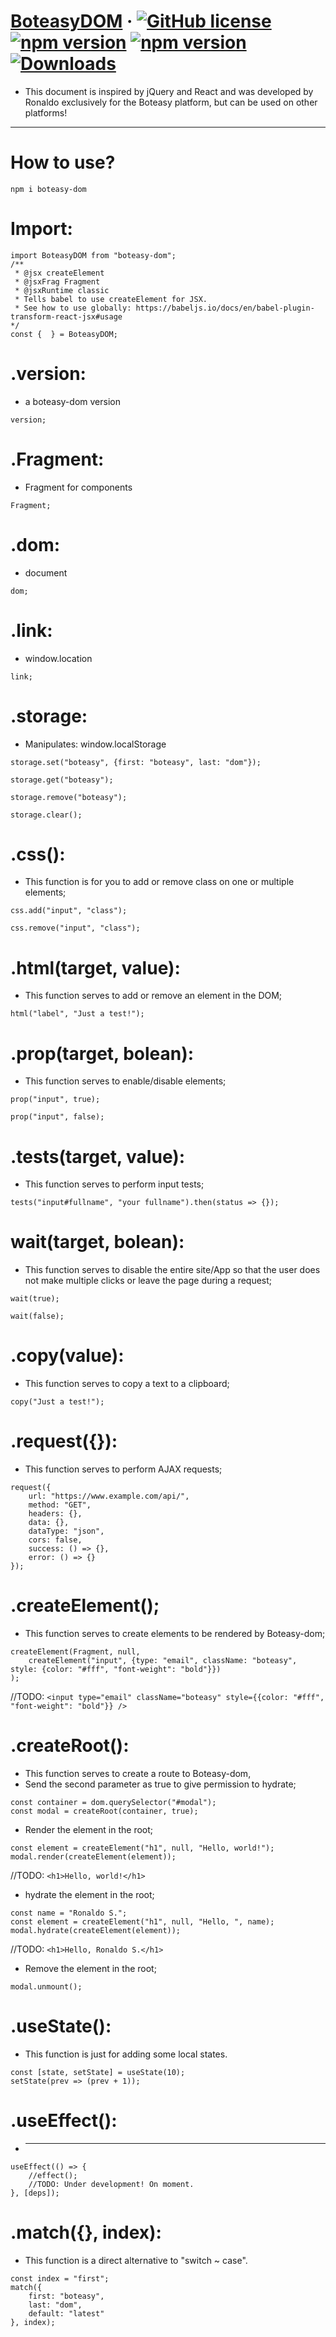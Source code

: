 # [BoteasyDOM](https://boteasy.net/) &middot; [![GitHub license](https://img.shields.io/badge/license-MIT-blue.svg)](https://github.com/theronaldostar/boteasy-dom/blob/main/LICENSE)  [![npm version](https://img.shields.io/npm/v/boteasy-dom.svg?style=flat)](https://www.npmjs.com/package/boteasy-dom)  [![npm version](https://badge.fury.io/js/boteasy-dom.svg)](https://www.npmjs.com/package/boteasy-dom)  [![Downloads](https://img.shields.io/npm/dm/boteasy-dom.svg)](https://www.npmjs.com/package/boteasy-dom)

* This document is inspired by jQuery and React and was developed by Ronaldo exclusively for the Boteasy platform, but can be used on other platforms!
---

# How to use?

```shell
npm i boteasy-dom
```

# Import:

```shell
import BoteasyDOM from "boteasy-dom";
/**
 * @jsx createElement
 * @jsxFrag Fragment
 * @jsxRuntime classic
 * Tells babel to use createElement for JSX.
 * See how to use globally: https://babeljs.io/docs/en/babel-plugin-transform-react-jsx#usage
*/
const {  } = BoteasyDOM;
```

# .version:
* a boteasy-dom version

```shell
version;
```

# .Fragment:
* Fragment for components

```shell
Fragment;
```

# .dom:
* document

```shell
dom;
```

# .link:
* window.location

```shell
link;
```

# .storage:
* Manipulates: window.localStorage

```shell
storage.set("boteasy", {first: "boteasy", last: "dom"});
```

```shell
storage.get("boteasy");
```

```shell
storage.remove("boteasy");
```

```shell
storage.clear();
```

# .css():
* This function is for you to add or remove class on one or multiple elements;

```shell
css.add("input", "class");
```

```shell
css.remove("input", "class");
```

# .html(target, value):
* This function serves to add or remove an element in the DOM;

```shell
html("label", "Just a test!");
```

# .prop(target, bolean):
* This function serves to enable/disable elements;

```shell
prop("input", true);
```

```shell
prop("input", false);
```

# .tests(target, value):
* This function serves to perform input tests;

```shell
tests("input#fullname", "your fullname").then(status => {});
```

# wait(target, bolean):
* This function serves to disable the entire site/App so that the user does not make multiple clicks or leave the page during a request;

```shell
wait(true);
```

```shell
wait(false);
```

# .copy(value):
* This function serves to copy a text to a clipboard;

```shell
copy("Just a test!");
```

# .request({}):
* This function serves to perform AJAX requests;

```shell
request({
	url: "https://www.example.com/api/",
	method: "GET",
	headers: {},
	data: {},
	dataType: "json",
	cors: false,	
	success: () => {},
	error: () => {}
});
```

# .createElement();
* This function serves to create elements to be rendered by Boteasy-dom;

```shell
createElement(Fragment, null,
	createElement("input", {type: "email", className: "boteasy", style: {color: "#fff", "font-weight": "bold"}})
);
```
//TODO: `<input type="email" className="boteasy" style={{color: "#fff", "font-weight": "bold"}} />`


# .createRoot():
* This function serves to create a route to Boteasy-dom,
* Send the second parameter as  true to give permission to hydrate;

```shell
const container = dom.querySelector("#modal");
const modal = createRoot(container, true);
```

* Render the element in the root;

```shell
const element = createElement("h1", null, "Hello, world!");
modal.render(createElement(element));
```
//TODO: `<h1>Hello, world!</h1>`


* hydrate the element in the root;

```shell
const name = "Ronaldo S.";
const element = createElement("h1", null, "Hello, ", name);
modal.hydrate(createElement(element));
```
//TODO: `<h1>Hello, Ronaldo S.</h1>`


* Remove the element in the root;

```shell
modal.unmount();
```

# .useState():
* This function is just for adding some local states.

```shell
const [state, setState] = useState(10);
setState(prev => (prev + 1));
```

# .useEffect():
* ---

```shell
useEffect(() => {
	//effect();
	//TODO: Under development! On moment.
}, [deps]);
```

# .match({}, index):
* This function is a direct alternative to "switch ~ case".

```shell
const index = "first";
match({
	first: "boteasy",
	last: "dom",
	default: "latest"
}, index);
```